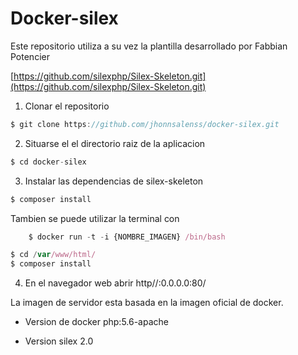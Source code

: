 # Docker-silex
Este repositorio utiliza a su vez la plantilla desarrollado por Fabbian Potencier

[https://github.com/silexphp/Silex-Skeleton.git](https://github.com/silexphp/Silex-Skeleton.git)

1. Clonar el repositorio
```javascript
$ git clone https://github.com/jhonnsalenss/docker-silex.git
```

2. Situarse el el directorio raiz de la aplicacion
```javascript
$ cd docker-silex
```
3. Instalar las dependencias de silex-skeleton
```javascript
$ composer install
```

Tambien se puede utilizar la terminal con

```javascript
    $ docker run -t -i {NOMBRE_IMAGEN} /bin/bash
```
```javascript
$ cd /var/www/html/
$ composer install
```
4. En el navegador web abrir http//:0.0.0.0:80/

La imagen de servidor esta basada en la imagen oficial de docker.

* Version de docker   php:5.6-apache

* Version silex       2.0
